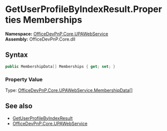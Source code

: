 # GetUserProfileByIndexResult.Properties Memberships
  

**Namespace:** [OfficeDevPnP.Core.UPAWebService](OfficeDevPnP.Core.UPAWebService.md)  
**Assembly:** OfficeDevPnP.Core.dll  
## Syntax
```C#
public MembershipData[] Memberships { get; set; }
```

### Property Value
Type: [OfficeDevPnP.Core.UPAWebService.MembershipData[]](OfficeDevPnP.Core.UPAWebService.MembershipData.md)  

## See also
- [GetUserProfileByIndexResult](OfficeDevPnP.Core.UPAWebService.GetUserProfileByIndexResult.md) 
- [OfficeDevPnP.Core.UPAWebService](OfficeDevPnP.Core.UPAWebService.md) 
